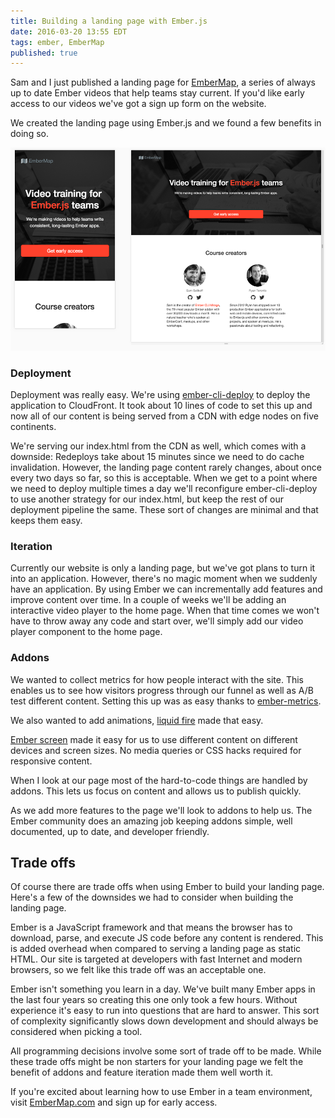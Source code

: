 ```yaml
---
title: Building a landing page with Ember.js
date: 2016-03-20 13:55 EDT
tags: ember, EmberMap
published: true
---
```


Sam and I just published a landing page for
[EmberMap](https://embermap.com), a series of always up to date Ember
videos that help teams stay current.  If you'd like early access to our
videos we've got a sign up form on the website.

We created the landing page using Ember.js and we found a few benefits
in doing so.

[![](/images/2016-03-20-building-a-landing-page-with-ember/ember-map-landing-pages.png)](https://embermap.com)

### Deployment

Deployment was really easy. We're using
[ember-cli-deploy](http://ember-cli.com/ember-cli-deploy/) to deploy the
application to CloudFront. It took about 10 lines of code to set this up
and now all of our content is being served from a CDN with edge nodes on
five continents.

We're serving our index.html from the CDN as well, which comes with a
downside: Redeploys take about 15 minutes since we need to do cache
invalidation. However, the landing page content rarely changes, about
once every two days so far, so this is acceptable. When we get to a
point where we need to deploy multiple times a day we'll reconfigure
ember-cli-deploy to use another strategy for our index.html, but keep
the rest of our deployment pipeline the same. These sort of changes are
minimal and that keeps them easy.

### Iteration

Currently our website is only a landing page, but we've got plans to
turn it into an application. However, there's no magic moment when we
suddenly have an application. By using Ember we can incrementally add
features and improve content over time. In a couple of weeks we'll be
adding an interactive video player to the home page. When that time
comes we won't have to throw away any code and start over, we'll simply
add our video player component to the home page.

### Addons

We wanted to collect metrics for how people interact with the site. This
enables us to see how visitors progress through our funnel as well as A/B
test different content. Setting this up was as easy thanks to
[ember-metrics](https://github.com/poteto/ember-metrics).

We also wanted to add animations, [liquid
fire](https://github.com/ember-animation/liquid-fire) made that easy.

[Ember screen](https://github.com/mitchlloyd/ember-screen) made it easy
for us to use different content on different devices and screen sizes.
No media queries or CSS hacks required for responsive content.

When I look at our page most of the hard-to-code things are handled by
addons. This lets us focus on content and allows us to publish quickly.

As we add more features to the page we'll look to addons to help us.
The Ember community does an amazing job keeping addons simple, well
documented, up to date, and developer friendly.

## Trade offs

Of course there are trade offs when using Ember to build your landing page.
Here's a few of the downsides we had to consider when building the
landing page.

Ember is a JavaScript framework and that means the browser has to
download, parse, and execute JS code before any content is rendered.
This is added overhead when compared to serving a landing page as static
HTML. Our site is targeted at developers with fast Internet and modern
browsers, so we felt like this trade off was an acceptable one.

Ember isn't something you learn in a day. We've built many Ember apps in
the last four years so creating this one only took a few hours. Without
experience it's easy to run into questions that are hard to answer.
This sort of complexity significantly slows down development and should
always be considered when picking a tool.

All programming decisions involve some sort of trade off to be made.
While these trade offs might be non starters for your landing page we
felt the benefit of addons and feature iteration made them well worth
it.

If you're excited about learning how to use Ember in a team environment,
visit [EmberMap.com](https://embermap.com) and sign up for early access.
